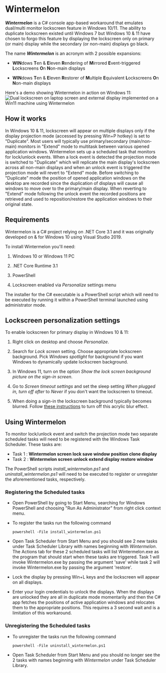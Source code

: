 # Wintermelon
***Wintermelon*** is a C# console app-based workaround that emulates dual/multi monitor lockscreen feature in Windows 10/11. The ability to duplicate lockscreen existed until Windows 7 but Windows 10 & 11 have chosen to forgo this feature by displaying the lockscreen only on primary (or main) display while the secondary (or non-main) displays go black.

The name ***Wintermelon*** is an acronym with 2 possible expansions:

- **WIN**dows **T**en & **E**leven **R**endering of **M**irrored **E**vent-triggered **L**ockscreens **O**n **N**on-main displays

- **WIN**dows **T**en & **E**leven **R**estorer of **M**ultiple **E**quivalent **L**ockscreens **O**n **N**on-main displays

Here's a demo showing Wintermelon in action on Windows 11:
![Dual lockscreen on laptop screen and external display implemented on a Win11 machine using Wintermelon](Wintermelon_demo.jpg "Dual lockscreen using Wintermelon")


## How it works ##
In Windows 10 & 11, lockscreen will appear on multiple displays only if the display projection mode (accessed by pressing Win+P hotkey) is set to "Duplicate". Most users will typically use primary/secondary (main/non-main) monitors in "Extend" mode to multitask between various opened application windows. Wintermelon sets up a scheduled task that monitors for lock/unlock events. When a lock event is detected the projection mode is switched to "Duplicate" which will replicate the main display's lockscreen across all non-main displays and when an unlock event is triggered the projection mode will revert to "Extend" mode.
Before switching to "Duplicate" mode the position of opened application windows on the desktop are recorded since the duplication of displays will cause all windows to move over to the primary/main display. When reverting to "Extend" mode following the unlock event the recorded positions are retrieved and used to reposition/restore the application windows to their original state.


## Requirements ##
Wintermelon is a C# project relying on .NET Core 3.1 and it was originally developed on & for Windows 10 using Visual Studio 2019.

To install Wintermelon you'll need:

1) Windows 10 or Windows 11 PC

2) .NET Core Runtime 3.1

3) PowerShell

4) Lockscreen enabled via *Personalize* settings menu

The installer for the C# executable is a PowerShell script which will need to be executed by running it within a PowerShell terminal launched using administrator mode.


## Lockscreen personalization settings ##
To enable lockscreen for primary display in Windows 10 & 11:

1) Right click on desktop and choose *Personalize*.

2) Search for *Lock screen* setting. Choose appropriate lockscreen background. Pick *Windows spotlight* for background if you want Windows to dynamically update lockscreen background.

3) In Windows 11, turn on the option *Show the lock screen background picture on the sign-in screen*.

4) Go to *Screen timeout settings* and set the sleep setting *When plugged in, turn off after* to *Never* if you don't want the lockscreen to timeout.

5) When doing a sign-in the lockscreen background typically becomes blurred. Follow [these instructions](https://www.tenforums.com/tutorials/124993-enable-disable-acrylic-blur-effect-sign-screen-windows-10-a.html) to turn off this acrylic blur effect.


## Using Wintermelon ##
To monitor lock/unlock event and switch the projection mode two separate scheduled tasks will need to be registered with the Windows Task Scheduler. These tasks are:

- Task 1 : **Wintermelon screen lock save window position clone display**
- Task 2 : **Wintermelon screen unlock extend display restore window**

The PowerShell scripts *install_wintermelon.ps1* and *uninstall_wintermelon.ps1* will need to be executed to register or unregister the aforementioned tasks, respectively.

### Registering the Scheduled tasks ###
- Open PowerShell by going to Start Menu, searching for Windows PowerShell and choosing "Run As Administrator" from right click context menu.

- To register the tasks run the following command

    `powershell -File install_wintermelon.ps1`

- Open Task Scheduler from Start Menu and you should see 2 new tasks under Task Scheduler Library with names beginning with *Wintermelon*. The Actions tab for these 2 scheduled tasks will list Wintermelon.exe as the program that should start when these tasks are triggered. Task 1 will invoke Wintermelon.exe by passing the argument 'save' while task 2 will invoke Wintermelon.exe by passing the argument 'restore'.

- Lock the display by pressing Win+L keys and the lockscreen will appear on all displays.

- Enter your login credentials to unlock the displays. When the displays are unlocked they are all in duplicate mode momentarily and then the C# app fetches the positions of active application windows and relocates them to the appropriate positions. This requires a 3 second wait and is a limitation of this workaround.


### Unregistering the Scheduled tasks ###
- To unregister the tasks run the following command

    `powershell -File uninstall_wintermelon.ps1`

- Open Task Scheduler from Start Menu and you should no longer see the 2 tasks with names beginning with *Wintermelon* under Task Scheduler Library.




